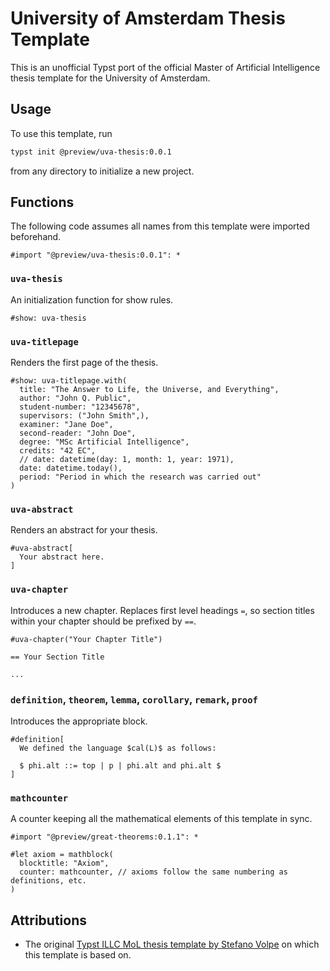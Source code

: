 # University of Amsterdam Thesis Template

This is an unofficial Typst port of the official Master of Artificial Intelligence thesis template for the University of Amsterdam.


## Usage

To use this template, run

```bash
typst init @preview/uva-thesis:0.0.1
```

from any directory to initialize a new project.

## Functions

The following code assumes all names from this template were imported beforehand.

```typst
#import "@preview/uva-thesis:0.0.1": *
```

### `uva-thesis`

An initialization function for show rules.

```typst
#show: uva-thesis
```

### `uva-titlepage`

Renders the first page of the thesis.

```typst
#show: uva-titlepage.with(
  title: "The Answer to Life, the Universe, and Everything",
  author: "John Q. Public",
  student-number: "12345678",
  supervisors: ("John Smith",),
  examiner: "Jane Doe",
  second-reader: "John Doe",
  degree: "MSc Artificial Intelligence",
  credits: "42 EC",
  // date: datetime(day: 1, month: 1, year: 1971),
  date: datetime.today(),
  period: "Period in which the research was carried out"
)
```

### `uva-abstract`

Renders an abstract for your thesis.

```typst
#uva-abstract[
  Your abstract here.
]
```

### `uva-chapter`

Introduces a new chapter. Replaces first level headings `=`, so section titles within your chapter should be prefixed by `==`.

```typst
#uva-chapter("Your Chapter Title")

== Your Section Title

...
```

### `definition`, `theorem`, `lemma`, `corollary`, `remark`, `proof`

Introduces the appropriate block.

```typst
#definition[
  We defined the language $cal(L)$ as follows:

  $ phi.alt ::= top | p | phi.alt and phi.alt $
]
```

### `mathcounter`

A counter keeping all the mathematical elements of this template in sync.

```typst
#import "@preview/great-theorems:0.1.1": *

#let axiom = mathblock(
  blocktitle: "Axiom",
  counter: mathcounter, // axioms follow the same numbering as definitions, etc.
)
```

## Attributions

- The original [Typst ILLC MoL thesis template by Stefano Volpe](https://codeberg.org/foxy/illc-mol-thesis) on which this template is based on.